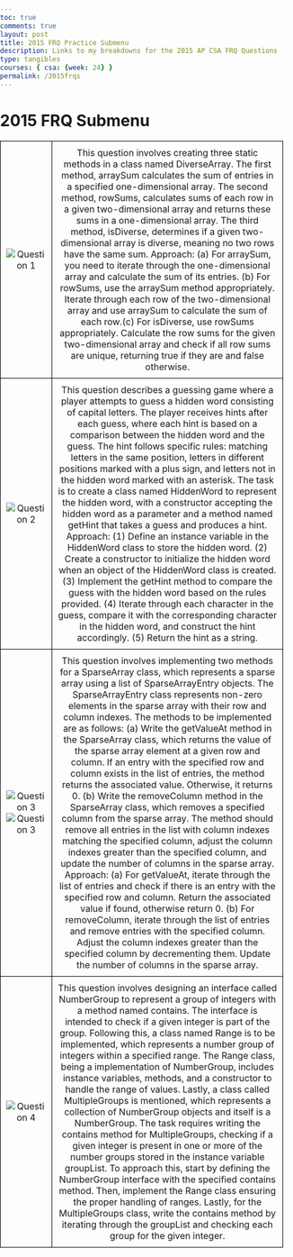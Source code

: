 ```yaml
---
toc: true
comments: true
layout: post
title: 2015 FRQ Practice Submenu
description: Links to my breakdowns for the 2015 AP CSA FRQ Questions 
type: tangibles
courses: { csa: {week: 24} }
permalink: /2015frqs
---
```


# 2015 FRQ Submenu
<html lang="en">
<head>
  <meta charset="UTF-8">
  <meta name="viewport" content="width=device-width, initial-scale=1.0">
  <title>Submenu Table</title>
  <style>
    body {
      margin: 0;
      padding: 0;
    }
    table {
      width: 100%;
      border-collapse: collapse;
    }
    td {
      border: 1px solid black;
      padding: 10px;
      text-align: center;
      position: relative;
      overflow: hidden; /* Ensure magnifying glass stays within the table */
    }
    .magnifying-glass {
      width: 300px;
      height: 300px;
      position: absolute;
      border: 2px solid #000;
      border-radius: 50%;
      display: none;
      pointer-events: none;
      background-size: 800% 800%; /* Adjust background size for better display */
    }
    .image-container:hover .magnifying-glass {
      display: block;
    }
  </style>
</head>
<body>
<table>
  <tr>
    <td class="image-container">
      <div class="magnifying-glass"></div>
      <img src="https://github.com/AniCricKet/musical-guacamole/assets/91163802/6ab92a3e-70c1-4603-86e1-9c99439aa0b3" alt="Question 1">
    </td>
    <td>This question involves creating three static methods in a class named DiverseArray. The first method, arraySum calculates the sum of entries in a specified one-dimensional array. The second method, rowSums, calculates sums of each row in a given two-dimensional array and returns these sums in a one-dimensional array. The third method, isDiverse, determines if a given two-dimensional array is diverse, meaning no two rows have the same sum. Approach:
(a) For arraySum, you need to iterate through the one-dimensional array and calculate the sum of its entries. (b) For rowSums, use the arraySum method appropriately. Iterate through each row of the two-dimensional array and use arraySum to calculate the sum of each row.(c) For isDiverse, use rowSums appropriately. Calculate the row sums for the given two-dimensional array and check if all row sums are unique, returning true if they are and false otherwise. </td>
  </tr>
  <tr>
    <td class="image-container">
      <div class="magnifying-glass"></div>
      <img src="https://github.com/AniCricKet/musical-guacamole/assets/91163802/66316650-70ff-497f-919b-ba3d4e6a2a87" alt="Question 2">
    </td>
    <td>This question describes a guessing game where a player attempts to guess a hidden word consisting of capital letters. The player receives hints after each guess, where each hint is based on a comparison between the hidden word and the guess. The hint follows specific rules: matching letters in the same position, letters in different positions marked with a plus sign, and letters not in the hidden word marked with an asterisk. The task is to create a class named HiddenWord to represent the hidden word, with a constructor accepting the hidden word as a parameter and a method named getHint that takes a guess and produces a hint. Approach: (1) Define an instance variable in the HiddenWord class to store the hidden word. (2) Create a constructor to initialize the hidden word when an object of the HiddenWord class is created. (3) Implement the getHint method to compare the guess with the hidden word based on the rules provided. (4) Iterate through each character in the guess, compare it with the corresponding character in the hidden word, and construct the hint accordingly. (5) Return the hint as a string.
</td>
  </tr>
  <tr>
    <td class="image-container">
      <div class="magnifying-glass"></div>
      <img src="https://github.com/AniCricKet/musical-guacamole/assets/91163802/8b25b143-c55a-47b1-ae2f-204ebb653575" alt="Question 3">
      <img src="https://github.com/AniCricKet/musical-guacamole/assets/91163802/41b0d997-e69f-4743-bd69-96754d7ae029" alt="Question 3">
    </td>
    <td>This question involves implementing two methods for a SparseArray class, which represents a sparse array using a list of SparseArrayEntry objects. The SparseArrayEntry class represents non-zero elements in the sparse array with their row and column indexes. The methods to be implemented are as follows: (a) Write the getValueAt method in the SparseArray class, which returns the value of the sparse array element at a given row and column. If an entry with the specified row and column exists in the list of entries, the method returns the associated value. Otherwise, it returns 0. (b) Write the removeColumn method in the SparseArray class, which removes a specified column from the sparse array. The method should remove all entries in the list with column indexes matching the specified column, adjust the column indexes greater than the specified column, and update the number of columns in the sparse array. Approach: (a) For getValueAt, iterate through the list of entries and check if there is an entry with the specified row and column. Return the associated value if found, otherwise return 0. (b) For removeColumn, iterate through the list of entries and remove entries with the specified column. Adjust the column indexes greater than the specified column by decrementing them. Update the number of columns in the sparse array.
</td>
  </tr>
  <tr>
   <td class="image-container">
      <div class="magnifying-glass"></div>
      <img src="https://github.com/AniCricKet/musical-guacamole/assets/91163802/768d86c6-5a88-442c-bc90-a75976076308" alt="Question 4">
    </td>
    <td>This question involves designing an interface called NumberGroup to represent a group of integers with a method named contains. The interface is intended to check if a given integer is part of the group. Following this, a class named Range is to be implemented, which represents a number group of integers within a specified range. The Range class, being a implementation of NumberGroup, includes instance variables, methods, and a constructor to handle the range of values. Lastly, a class called MultipleGroups is mentioned, which represents a collection of NumberGroup objects and itself is a NumberGroup. The task requires writing the contains method for MultipleGroups, checking if a given integer is present in one or more of the number groups stored in the instance variable groupList. To approach this, start by defining the NumberGroup interface with the specified contains method. Then, implement the Range class ensuring the proper handling of ranges. Lastly, for the MultipleGroups class, write the contains method by iterating through the groupList and checking each group for the given integer. </td>
  </tr>
</table>

<script>
  document.addEventListener('DOMContentLoaded', function () {
    document.querySelectorAll('.image-container').forEach(function (container) {
      container.addEventListener('mousemove', function (e) {
        const glass = container.querySelector('.magnifying-glass');
        const rect = container.getBoundingClientRect();
        const x = e.clientX - rect.left;
        const y = e.clientY - rect.top;
        const backgroundX = (x / container.offsetWidth) * 800; /* Adjust background size for better display */
        const backgroundY = (y / container.offsetHeight) * 800; /* Adjust background size for better display */
        const imageUrl = container.querySelector('img').src;
        glass.style.backgroundImage = `url('${imageUrl}')`;
        glass.style.backgroundPosition = `-${backgroundX}px -${backgroundY}px`;
        glass.style.left = Math.min(Math.max(x - glass.offsetWidth / 2, 0), container.offsetWidth - glass.offsetWidth) + 'px';
        glass.style.top = Math.min(Math.max(y - glass.offsetHeight / 2, 0), container.offsetHeight - glass.offsetHeight) + 'px';
      });
    });
  });
</script>

</body>
</html>
